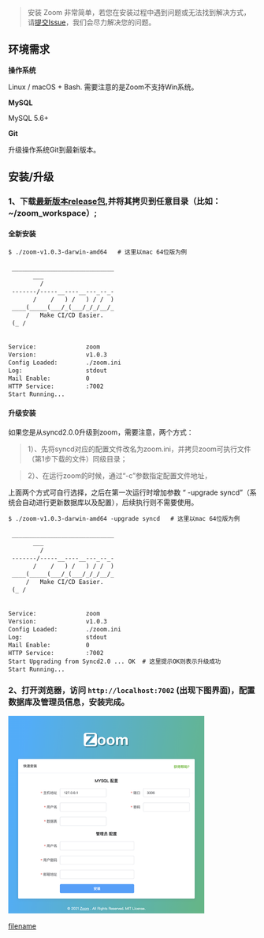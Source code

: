 > 安装 Zoom 非常简单，若您在安装过程中遇到问题或无法找到解决方式，请[提交Issue](https://github.com/zoom-ci/zoom-ci/issues)，我们会尽力解决您的问题。

## 环境需求

**操作系统**

Linux / macOS + Bash. 需要注意的是Zoom不支持Win系统。

**MySQL**

MySQL 5.6+

**Git**

升级操作系统Git到最新版本。

## 安装/升级

### 1、下载[最新版本release包](https://github.com/zoom-ci/zoom-ci/releases),并将其拷贝到任意目录（比如：~/zoom_workspace）;

#### 全新安装
```shell
$ ./zoom-v1.0.3-darwin-amd64   # 这里以mac 64位版为例 

 _____________________________
       ___                    
         /                    
 -------/-----__----__---_--_-
       /    /   ) /   ) / /  )
 ____(_____(___/_(___/_/_/__/_
     /   Make CI/CD Easier.  
 (_ /                         


Service:              zoom
Version:              v1.0.3
Config Loaded:        ./zoom.ini
Log:                  stdout
Mail Enable:          0
HTTP Service:         :7002
Start Running...
```

#### 升级安装
如果您是从syncd2.0.0升级到zoom，需要注意，两个方式：

> 1）、先将syncd对应的配置文件改名为zoom.ini，并拷贝zoom可执行文件（第1步下载的文件）同级目录；

> 2）、在运行zoom的时候，通过“-c”参数指定配置文件地址，

上面两个方式可自行选择，之后在第一次运行时增加参数 “ -upgrade syncd”（系统会自动进行更新数据库以及配置），后续执行则不需要使用。
```shell
$ ./zoom-v1.0.3-darwin-amd64 -upgrade syncd   # 这里以mac 64位版为例 

 _____________________________
       ___                    
         /                    
 -------/-----__----__---_--_-
       /    /   ) /   ) / /  )
 ____(_____(___/_(___/_/_/__/_
     /   Make CI/CD Easier.  
 (_ /                         


Service:              zoom
Version:              v1.0.3
Config Loaded:        ./zoom.ini
Log:                  stdout
Mail Enable:          0
HTTP Service:         :7002
Start Upgrading from Syncd2.0 ... OK  # 这里提示OK则表示升级成功
Start Running...
```

### 2、打开浏览器，访问 `http://localhost:7002` (出现下图界面)，配置数据库及管理员信息，安装完成。
<img class="app-img-eg" height="400" src="assets/img/zoom-install.png" />


[filename](include/footer.md ':include')